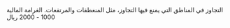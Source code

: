 التجاوز في المناطق التي يمنع فيها التجاوز، مثل المنعطفات والمرتفعات. الغرامة المالية 1000 - 2000 ريال

